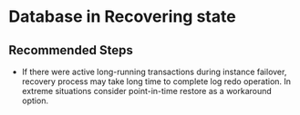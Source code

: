 <properties
	pageTitle="Database in Recovering state"
	description="Database in Recovering state"
	infoBubbleText="Database in Recovering state"
	service=""
	resource=""
	authors="srdan-bozovic-msft"
	ms.author="srbozovi"
	displayOrder=""
	articleId="fc0a77ec-b429-4278-9eef-108e8e6383cd"
	diagnosticScenario=""
	selfHelpType="generic"
	supportTopicIds="32637254"
	resourceTags=""
	productPesIds="16259"
	cloudEnvironments="public"
	ownershipId="AzureData_AzureSQLMI"
/>

# Database in Recovering state

## **Recommended Steps**

- If there were active long-running transactions during instance failover, recovery process may take long time to complete log redo operation. In extreme situations consider point-in-time restore as a workaround option.